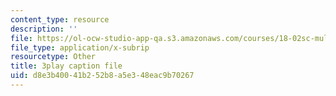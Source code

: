 ```yaml
---
content_type: resource
description: ''
file: https://ol-ocw-studio-app-qa.s3.amazonaws.com/courses/18-02sc-multivariable-calculus-fall-2010/d8e3b40041b252b8a5e348eac9b70267_E8aYX_mW2DA.vtt
file_type: application/x-subrip
resourcetype: Other
title: 3play caption file
uid: d8e3b400-41b2-52b8-a5e3-48eac9b70267
---
```

